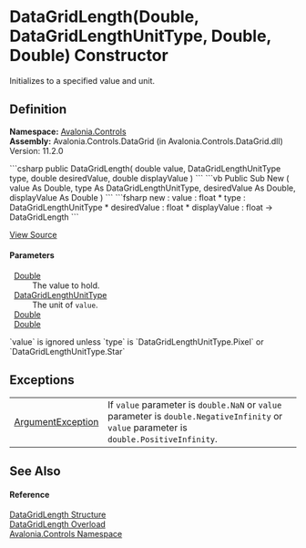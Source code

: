 # DataGridLength(Double, DataGridLengthUnitType, Double, Double) Constructor


Initializes to a specified value and unit.



## Definition
**Namespace:** <a href="N_Avalonia_Controls">Avalonia.Controls</a>  
**Assembly:** Avalonia.Controls.DataGrid (in Avalonia.Controls.DataGrid.dll) Version: 11.2.0

<Tabs groupId="api-code-preview">
<TabItem value="csharp" label="C#">
```csharp
public DataGridLength(
	double value,
	DataGridLengthUnitType type,
	double desiredValue,
	double displayValue
)
```
</TabItem>
<TabItem value="vb" label="VB">
```vb
Public Sub New ( 
	value As Double,
	type As DataGridLengthUnitType,
	desiredValue As Double,
	displayValue As Double
)
```
</TabItem>
<TabItem value="fsharp" label="F#">
```fsharp
new : 
        value : float * 
        type : DataGridLengthUnitType * 
        desiredValue : float * 
        displayValue : float -> DataGridLength
```
</TabItem>
</Tabs>



<a href="https://github.com/AvaloniaUI/Avalonia/tree/master/src/Avalonia.Controls.DataGrid/DataGridLength.cs#L88" title="View the source code">View Source</a>



#### Parameters
<dl><dt>  <a href="https://learn.microsoft.com/dotnet/api/system.double" target="_blank" rel="noopener noreferrer">Double</a></dt><dd>The value to hold.</dd><dt>  <a href="T_Avalonia_Controls_DataGridLengthUnitType">DataGridLengthUnitType</a></dt><dd>The unit of <code>value</code>.</dd><dt>  <a href="https://learn.microsoft.com/dotnet/api/system.double" target="_blank" rel="noopener noreferrer">Double</a></dt><dd /><dt>  <a href="https://learn.microsoft.com/dotnet/api/system.double" target="_blank" rel="noopener noreferrer">Double</a></dt><dd /></dl>`value` is ignored unless `type` is `DataGridLengthUnitType.Pixel` or `DataGridLengthUnitType.Star`

## Exceptions
<table>
<tr>
<td><a href="https://learn.microsoft.com/dotnet/api/system.argumentexception" target="_blank" rel="noopener noreferrer">ArgumentException</a></td>
<td>If <code>value</code> parameter is <code>double.NaN</code> or <code>value</code> parameter is <code>double.NegativeInfinity</code> or <code>value</code> parameter is <code>double.PositiveInfinity</code>.</td>
</tr>
</table>

## See Also


#### Reference
<a href="T_Avalonia_Controls_DataGridLength">DataGridLength Structure</a>  
<a href="Overload_Avalonia_Controls_DataGridLength__ctor">DataGridLength Overload</a>  
<a href="N_Avalonia_Controls">Avalonia.Controls Namespace</a>  
